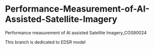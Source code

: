 # Performance-Measurement-of-AI-Assisted-Satellite-Imagery
Performance measurement of AI assisted Satellite Imagery_COS80024


This branch is dedicated to EDSR model
